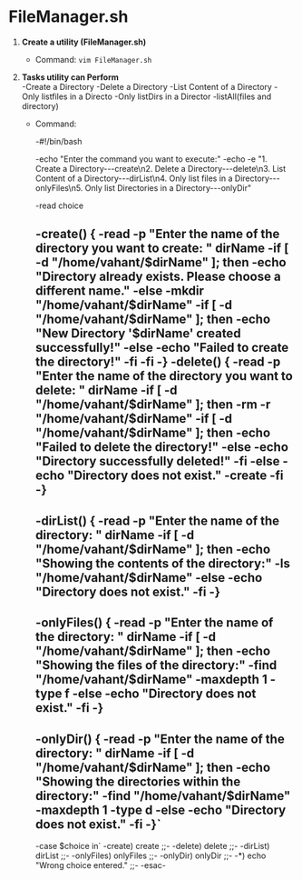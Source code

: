 # FileManager.sh


1. **Create a utility (FileManager.sh)**
    - Command: `vim FileManager.sh`


2.  **Tasks utility can Perform**  
    -Create a Directory
    -Delete a Directory
    -List Content of a Directory
    -Only listfiles in a Directo
    -Only listDirs in a Director
    -listAll(files and directory)

    - Command: 

        -#!/bin/bash

        -echo "Enter the command you want to execute:"
        -echo -e "1. Create a Directory---create\n2. Delete a Directory---delete\n3. List Content of a Directory---dirList\n4. Only list files in a Directory---onlyFiles\n5. Only list Directories in a Directory---onlyDir"

        -read choice

        -create() {
        -read -p "Enter the name of the directory you want to create: " dirName
            -if [ -d "/home/vahant/$dirName" ]; then
                -echo "Directory already exists. Please choose a different name."
            -else
            -mkdir "/home/vahant/$dirName"
            -if [ -d "/home/vahant/$dirName" ]; then
                    -echo "New Directory '$dirName' created successfully!"
                -else
                -echo "Failed to create the directory!"
                -fi
            -fi
        -}
        -delete() {
            -read -p "Enter the name of the directory you want to delete: " dirName
            -if [ -d "/home/vahant/$dirName" ]; then
                -rm -r "/home/vahant/$dirName"
                -if [ -d "/home/vahant/$dirName" ]; then
                    -echo "Failed to delete the directory!"
                -else
                    -echo "Directory successfully deleted!"
                -fi
            -else
                -echo "Directory does not exist."
                -create
            -fi
        -}
        -
        -dirList() {
            -read -p "Enter the name of the directory: " dirName
            -if [ -d "/home/vahant/$dirName" ]; then
                -echo "Showing the contents of the directory:"
                -ls "/home/vahant/$dirName"
            -else
                -echo "Directory does not exist."
            -fi
        -}
        -
        -onlyFiles() {
            -read -p "Enter the name of the directory: " dirName
            -if [ -d "/home/vahant/$dirName" ]; then
                -echo "Showing the files of the directory:"
                -find "/home/vahant/$dirName" -maxdepth 1 -type f
            -else
                -echo "Directory does not exist."
            -fi
        -}
        -
        -onlyDir() {
            -read -p "Enter the name of the directory: " dirName
        -if [ -d "/home/vahant/$dirName" ]; then
            -echo "Showing the directories within the directory:"
            -find "/home/vahant/$dirName" -maxdepth 1 -type d
        -else
            -echo "Directory does not exist."
        -fi
        -}`
        -
        -case $choice in`
            -create) create ;;-
            -delete) delete ;;-
            -dirList) dirList ;;-
            -onlyFiles) onlyFiles ;;-
            -onlyDir) onlyDir ;;-
            -*) echo "Wrong choice entered." ;;-
        -esac-
